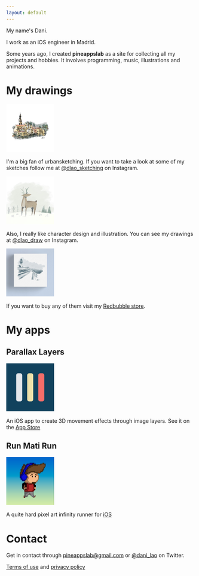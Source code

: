 ```yaml
---
layout: default
---
```


My name's Dani.

I work as an iOS engineer in Madrid.

Some years ago, I created **pineappslab** as a site for collecting all my projects and hobbies.
It involves programming, music, illustrations and animations.


# My drawings

[<img src="/img/sketch.jpg" width="128" height="128">](https://www.instagram.com/dlao_sketching/)

I'm a big fan of urbansketching. If you want to take a look at some of my sketches follow me at [@dlao_sketching](https://www.instagram.com/dlao_sketching/) on Instagram.


[<img src="/img/draw.jpg" width="128" height="128">](https://www.instagram.com/dlao_draw/)

Also, I really like character design and illustration. You can see my drawings at [@dlao_draw](https://www.instagram.com/dlao_draw/) on Instagram.


[<img src="/img/shop.png" width="128" height="128">](https://www.redbubble.com/es/people/danilao/shop)

If you want to buy any of them visit my [Redbubble store](https://www.redbubble.com/es/people/danilao/shop).


# My apps

## Parallax Layers

[<img src="/img/parallax_layers.png" width="128" height="128">](https://apps.apple.com/us/app/parallax-layers/id1507546455)

An iOS app to create 3D movement effects through image layers. See it on the [App Store](https://apps.apple.com/us/app/parallax-layers/id1507546455)

## Run Mati Run

[<img src="/img/runmatirun.png" width="128" height="128">](https://apps.apple.com/us/app/run-mati-run/id1019198515)

A quite hard pixel art infinity runner for [iOS](https://apps.apple.com/us/app/run-mati-run/id1019198515)

# Contact

Get in contact through <pineappslab@gmail.com> or [@dani_lao](https://twitter.com/dani_lao) on Twitter.

[Terms of use](terms.md) and [privacy policy](privacy.md)

